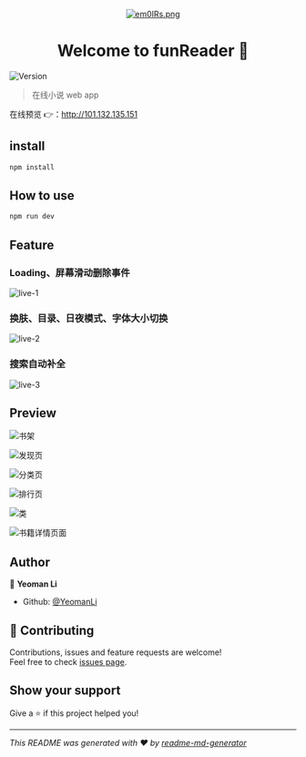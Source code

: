 <p align="center">
	<a href="https://imgchr.com/i/em0IRs"><img src="https://s2.ax1x.com/2019/07/26/em0IRs.th.png" alt="em0IRs.png" border="0" /></a>
</p>
<h1 align="center">Welcome to funReader 👋</h1>
<p>
  <img alt="Version" src="https://img.shields.io/badge/version-1.0.0-blue.svg?cacheSeconds=2592000" />
</p>

> 在线小说 web app

在线预览 👉：http://101.132.135.151

## install

```sh
npm install
```

## How to use

```sh
npm run dev
```

## Feature

### Loading、屏幕滑动删除事件

![live-1](./screenshots/live-1.gif)

### 换肤、目录、日夜模式、字体大小切换

![live-2](./screenshots/live-2.gif)

### 搜索自动补全

![live-3](./screenshots/live-3.gif)

## Preview

![书架](./screenshots/preview-1.png)

![发现页](./screenshots/preview-2.png)

![分类页](./screenshots/preview-3.png)

![排行页](./screenshots/preview-4.png)

![类](./screenshots/preview-5.png)

![书籍详情页面](./screenshots/preview-6.png)

## Author

👤 **Yeoman Li**

* Github: [@YeomanLi](https://github.com/YeomanLi)

## 🤝 Contributing

Contributions, issues and feature requests are welcome!<br />Feel free to check [issues page](https://github.com/YeomanLi/funReader/issues).

## Show your support

Give a ⭐️ if this project helped you!

***
_This README was generated with ❤️ by [readme-md-generator](https://github.com/kefranabg/readme-md-generator)_